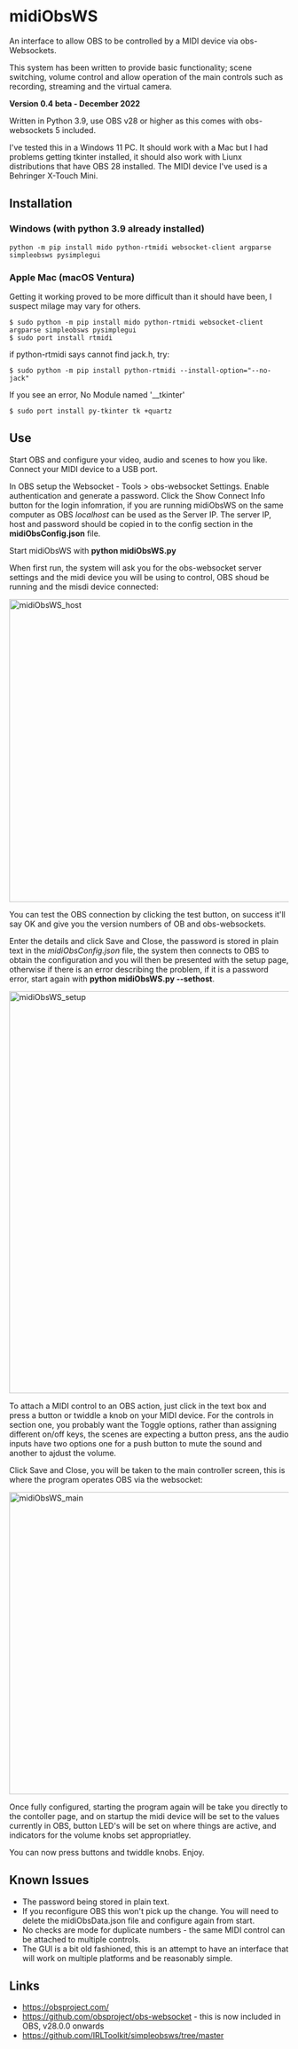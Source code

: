 # midiObsWS
An interface to allow OBS to be controlled by a MIDI device via obs-Websockets.

This system has been written to provide basic functionality; scene switching, volume control and allow operation of the main controls such as recording, streaming and the virtual camera.

**Version 0.4 beta - December 2022**

Written in Python 3.9, use OBS v28 or higher as this comes with obs-websockets 5 included.

I've tested this in a Windows 11 PC. It should work with a Mac but I had problems getting tkinter installed, it should also work with Liunx distributions that have OBS 28 installed. The MIDI device I've used is a Behringer X-Touch Mini.

## Installation
### Windows (with python 3.9 already installed)
```
python -m pip install mido python-rtmidi websocket-client argparse simpleobsws pysimplegui
```
### Apple Mac (macOS Ventura)
Getting it working proved to be more difficult than it should have been, I suspect milage may vary for others.
```
$ sudo python -m pip install mido python-rtmidi websocket-client argparse simpleobsws pysimplegui
$ sudo port install rtmidi
```
if python-rtmidi says cannot find jack.h, try:
```
$ sudo python -m pip install python-rtmidi --install-option="--no-jack"
```
If you see an error, No Module named '__tkinter'
```
$ sudo port install py-tkinter tk +quartz
```
## Use
Start OBS and configure your video, audio and scenes to how you like. Connect your MIDI device to a USB port.

In OBS setup the Websocket - Tools > obs-websocket Settings. Enable authentication and generate a password. Click the Show Connect Info button for the login infomration, if you are running midiObsWS on the same computer as OBS _localhost_ can be used as the Server IP. The server IP, host and password should be copied in to the config section in the **midiObsConfig.json** file.

Start midiObsWS with **python midiObsWS.py**

When first run, the system will ask you for the obs-websocket server settings and the midi device you will be using to control, OBS shoud be running and the misdi device connected:

<img width="546" alt="midiObsWS_host" src="https://user-images.githubusercontent.com/1898711/205518626-77c082fc-8efd-46a9-9bd2-68c4f782189b.png">

You can test the OBS connection by clicking the test button, on success it'll say OK and give you the version numbers of OB and obs-websockets.

Enter the details and click Save and Close, the password is stored in plain text in the _midiObsConfig.json_ file, the system then connects to OBS to obtain the configuration and you will then be presented with the setup page, otherwise if there is an error describing the problem, if it is a password error, start again with **python midiObsWS.py --sethost**.

<img width="725" alt="midiObsWS_setup" src="https://user-images.githubusercontent.com/1898711/205466660-bcf82571-3b88-43f0-ae47-b2d114d2bf90.png">

To attach a MIDI control to an OBS action, just click in the text box and press a button or twiddle a knob on your MIDI device. For the controls in section one, you probably want the Toggle options, rather than assigning different on/off keys, the scenes are expecting a button press, ans the audio inputs have two options one for a push button to mute the sound and another to ajdust the volume.

Click Save and Close, you will be taken to the main controller screen, this is where the program operates OBS via the websocket:

<img width="545" alt="midiObsWS_main" src="https://user-images.githubusercontent.com/1898711/205467030-e01141aa-e4a7-45a5-83ec-ea2cdcf3f62d.png">

Once fully configured, starting the program again will be take you directly to the contoller page, and on startup the midi device will be set to the values currently in OBS, button LED's will be set on where things are active, and indicators for the volume knobs set appropriatley.

You can now press buttons and twiddle knobs. Enjoy.

## Known Issues
- The password being stored in plain text.
- If you reconfigure OBS this won't pick up the change. You will need to delete the midiObsData.json file and configure again from start.
- No checks are mode for duplicate numbers - the same MIDI control can be attached to multiple controls.
- The GUI is a bit old fashioned, this is an attempt to have an interface that will work on multiple platforms and be reasonably simple.

## Links
- https://obsproject.com/
- https://github.com/obsproject/obs-websocket - this is now included in OBS, v28.0.0 onwards
- https://github.com/IRLToolkit/simpleobsws/tree/master
